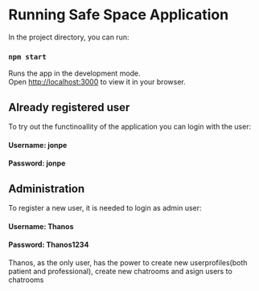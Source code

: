 # Running Safe Space Application
In the project directory, you can run:

### `npm start`

Runs the app in the development mode.\
Open [http://localhost:3000](http://localhost:3000) to view it in your browser.

## Already registered user
To try out the functinoallity of the application you can login with the user:

#### Username: jonpe
#### Password: jonpe

## Administration
To register a new user, it is needed to login as admin user:

#### Username: Thanos
#### Password: Thanos1234

Thanos, as the only user, has the power to create new userprofiles(both patient and professional), create new chatrooms and asign users to chatrooms
